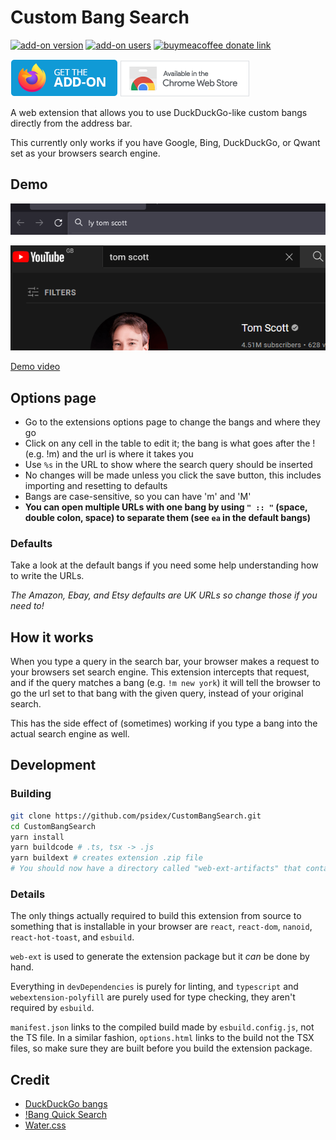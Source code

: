 # Custom Bang Search

[![add-on version](https://img.shields.io/amo/v/custombangsearch?colorA=35383d)](https://addons.mozilla.org/en-US/firefox/addon/custombangsearch/)
[![add-on users](https://img.shields.io/amo/users/custombangsearch?colorA=35383d)](https://addons.mozilla.org/en-US/firefox/addon/custombangsearch/)
[![buymeacoffee donate link](https://img.shields.io/badge/Donate-Beer-FFDD00.svg?style=flat&colorA=35383d)](https://www.buymeacoffee.com/psidex)

[![Firefox Add-On link](./images/firefox.png)](https://addons.mozilla.org/en-US/firefox/addon/custombangsearch/)
[![Chrome Web Store link](./images/chrome.png)](https://chrome.google.com/webstore/detail/custom-bang-search/oobpkmpnffeacpnfbbepbdlhbfdejhpg?hl=en)

A web extension that allows you to use DuckDuckGo-like custom bangs directly
from the address bar.

This currently only works if you have Google, Bing, DuckDuckGo, or Qwant set as
your browsers search engine.

## Demo

![search demo](./images/demo_search.png)

![result of search demo](./images/demo_result.png)

[Demo video](https://youtu.be/q41XyWYLEUM)

## Options page

- Go to the extensions options page to change the bangs and where they go
- Click on any cell in the table to edit it; the bang is what goes after the !
  (e.g. !m) and the url is where it takes you
- Use `%s` in the URL to show where the search query should be inserted
- No changes will be made unless you click the save button, this includes
  importing and resetting to defaults
- Bangs are case-sensitive, so you can have 'm' and 'M'
- **You can open multiple URLs with one bang by using `" :: "` (space, double
  colon, space) to separate them (see `ea` in the default bangs)**

### Defaults

Take a look at the default bangs if you need some help understanding how to
write the URLs.

_The Amazon, Ebay, and Etsy defaults are UK URLs so change those if you need
to!_

## How it works

When you type a query in the search bar, your browser makes a request to your
browsers set search engine. This extension intercepts that request, and if the
query matches a bang (e.g. `!m new york`) it will tell the browser to go the url
set to that bang with the given query, instead of your original search.

This has the side effect of (sometimes) working if you type a bang into the
actual search engine as well.

## Development

### Building

```bash
git clone https://github.com/psidex/CustomBangSearch.git
cd CustomBangSearch
yarn install
yarn buildcode # .ts, tsx -> .js
yarn buildext # creates extension .zip file
# You should now have a directory called "web-ext-artifacts" that contains the built extension
```

### Details

The only things actually required to build this extension from source to
something that is installable in your browser are `react`, `react-dom`,
`nanoid`, `react-hot-toast`, and `esbuild`.

`web-ext` is used to generate the extension package but it _can_ be done by
hand.

Everything in `devDependencies` is purely for linting, and `typescript` and
`webextension-polyfill` are purely used for type checking, they aren't required
by `esbuild`.

`manifest.json` links to the compiled build made by `esbuild.config.js`, not the
TS file. In a similar fashion, `options.html` links to the build not the TSX
files, so make sure they are built before you build the extension package.

## Credit

- [DuckDuckGo bangs](https://duckduckgo.com/bang)
- [!Bang Quick Search](https://addons.mozilla.org/en-US/firefox/addon/bang-quick-search/)
- [Water.css](https://github.com/kognise/water.css)
